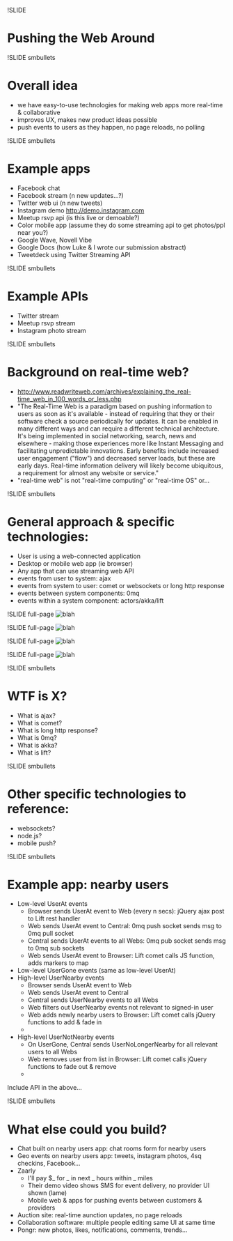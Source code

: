 !SLIDE
# Pushing the Web Around #

!SLIDE smbullets
# Overall idea
- we have easy-to-use technologies for making web apps more real-time & collaborative
- improves UX, makes new product ideas possible
- push events to users as they happen, no page reloads, no polling
 
!SLIDE smbullets
# Example apps
- Facebook chat
- Facebook stream (n new updates...?)
- Twitter web ui (n new tweets)
- Instagram demo http://demo.instagram.com
- Meetup rsvp api (is this live or demoable?)
- Color mobile app (assume they do some streaming api to get photos/ppl near you?)
- Google Wave, Novell Vibe
- Google Docs (how Luke & I wrote our submission abstract)
- Tweetdeck using Twitter Streaming API
 
!SLIDE smbullets
# Example APIs
- Twitter stream
- Meetup rsvp stream
- Instagram photo stream

!SLIDE smbullets
# Background on real-time web?
- http://www.readwriteweb.com/archives/explaining_the_real-time_web_in_100_words_or_less.php
- "The Real-Time Web is a paradigm based on pushing information to users as soon as it's available - instead of requiring that they or their software check a source periodically for updates. It can be enabled in many different ways and can require a different technical architecture. It's being implemented in social networking, search, news and elsewhere - making those experiences more like Instant Messaging and facilitating unpredictable innovations. Early benefits include increased user engagement ("flow") and decreased server loads, but these are early days. Real-time information delivery will likely become ubiquitous, a requirement for almost any website or service."
- "real-time web" is not "real-time computing" or "real-time OS" or...

!SLIDE smbullets
# General approach & specific technologies:
- User is using a web-connected application
- Desktop or mobile web app (ie browser)
- Any app that can use streaming web API
- events from user to system: ajax
- events from system to user: comet or websockets or long http response
- events between system components: 0mq
- events within a system component: actors/akka/lift

!SLIDE full-page
![blah](ICCArchitecture1a.png)

!SLIDE full-page
![blah](ICCArchitecture2a.png)

!SLIDE full-page
![blah](ICCArchitecture3a.png)

!SLIDE full-page
![blah](ICCArchitecture4a.png)

!SLIDE smbullets
# WTF is X?
- What is ajax?
- What is comet?
- What is long http response?
- What is 0mq?
- What is akka?
- What is lift?

!SLIDE smbullets
# Other specific technologies to reference:
- websockets?
- node.js?
- mobile push?

!SLIDE smbullets
# Example app: nearby users
- Low-level UserAt events
    - Browser sends UserAt event to Web (every n secs): jQuery ajax post to Lift rest handler
    - Web sends UserAt event to Central: 0mq push socket sends msg to 0mq pull socket
    - Central sends UserAt events to all Webs: 0mq pub socket sends msg to 0mq sub sockets
    - Web sends UserAt event to Browser: Lift comet calls JS function, adds markers to map
- Low-level UserGone events (same as low-level UserAt)
- High-level UserNearby events
    - Browser sends UserAt event to Web
    - Web sends UserAt event to Central
    - Central sends UserNearby events to all Webs
    - Web filters out UserNearby events not relevant to signed-in user
    - Web adds newly nearby users to Browser: Lift comet calls jQuery functions to add & fade in <li>
- High-level UserNotNearby events
    - On UserGone, Central sends UserNoLongerNearby for all relevant users to all Webs
    - Web removes user from list in Browser: Lift comet calls jQuery functions to fade out & remove <li>
   
Include API in the above...

!SLIDE smbullets
# What else could you build?
- Chat built on nearby users app: chat rooms form for nearby users
- Geo events on nearby users app: tweets, instagram photos, 4sq checkins, Facebook...
- Zaarly
   - I'll pay $_ for _ in next _ hours within _ miles
   - Their demo video shows SMS for event delivery, no provider UI shown (lame)
   - Mobile web & apps for pushing events between customers & providers
- Auction site: real-time aunction updates, no page reloads
- Collaboration software: multiple people editing same UI at same time
- Pongr: new photos, likes, notifications, comments, trends...

